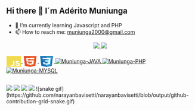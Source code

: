 ## Hi there 👋 I´m Adérito Muniunga


- 🌱 I’m currently learning Javascript and PHP
- 📫 How to reach me: muniunga2000@gmail.com

<div align="center">
  <a href="https://github.com/Muniunga">
  <img height="180em" src="https://github-readme-stats.vercel.app/api?username=Muniunga&show_icons=true&theme=dracula&include_all_commits=true&count_private=true"/>
  <img height="180em" src="https://github-readme-stats.vercel.app/api/top-langs/?username=Muniunga&layout=compact&langs_count=7&theme=dracula"/>
</div>
  
  <div style="display: inline_block"><br>
  <img align="center" alt="Muniunga-Js" height="30" width="40" src="https://raw.githubusercontent.com/devicons/devicon/master/icons/javascript/javascript-plain.svg">
  <img align="center" alt="Muniunga-HTML" height="30" width="40" src="https://raw.githubusercontent.com/devicons/devicon/master/icons/html5/html5-original.svg">
  <img align="center" alt="Muniunga-CSS" height="30" width="40" src="https://raw.githubusercontent.com/devicons/devicon/master/icons/css3/css3-original.svg">
  <img align="center" alt="Muniunga-JAVA" height="30" width="40" src="https://cdn.jsdelivr.net/gh/devicons/devicon/icons/java/java-original.svg">  
  <img align="center" alt="Muniunga-PHP" height="30" width="40" src="https://cdn.jsdelivr.net/gh/devicons/devicon/icons/php/php-plain.svg">  
  <img align="center" alt="Muniunga-MYSQL" height="30" width="40" src="https://cdn.jsdelivr.net/gh/devicons/devicon/icons/mysql/mysql-original.svg"> 
</div>
 
  ##
  <div> 
  <a href="https://www.instagram.com/muniunga/" target="_blank"><img src="https://img.shields.io/badge/-Instagram-%23E4405F?style=for-the-badge&logo=instagram&logoColor=white" target="_blank"></a>
   <a href = "mailto:muniunga2000@gmail.com"><img src="https://img.shields.io/badge/Gmail-D14836?style=for-the-badge&logo=gmail&logoColor=white" target="_blank"></a>
  <a href="https://www.linkedin.com/in/ad%C3%A9rito-muniunga-20b90520b" target="_blank"><img src="https://img.shields.io/badge/-LinkedIn-%230077B5?style=for-the-badge&logo=linkedin&logoColor=white" target="_blank"></a> 
    <a href="https://www.facebook.com/aderito.peres.3/" target="_blank"><img src="https://img.shields.io/badge/Facebook-1877F2?style=for-the-badge&logo=facebook&logoColor=white" target="_blank"></a> 
![snake gif](https://github.com/narayanbavisetti/narayanbavisetti/blob/output/github-contribution-grid-snake.gif)
 
</div>
 
